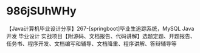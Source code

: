# 986jSUhWHy
【Java计算机毕业设计分享】267-[springboot]毕业生追踪系统，MySQL Java开发 毕业设计 实战项目【附源码、文档报告、代码讲解】选题定题、开题报告、任务书、程序开发、文档编写和辅导、文档降重、程序讲解、答辩辅导等
